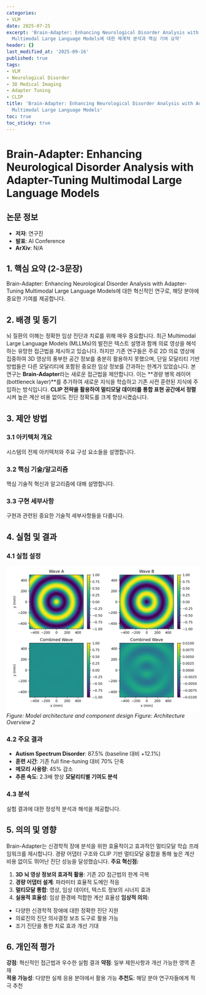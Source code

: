 ```yaml
---
categories:
- VLM
date: 2025-07-25
excerpt: 'Brain-Adapter: Enhancing Neurological Disorder Analysis with Adapter-Tuning
  Multimodal Large Language Models에 대한 체계적 분석과 핵심 기여 요약'
header: {}
last_modified_at: '2025-09-16'
published: true
tags:
- VLM
- Neurological Disorder
- 3D Medical Imaging
- Adapter Tuning
- CLIP
title: 'Brain-Adapter: Enhancing Neurological Disorder Analysis with Adapter-Tuning
  Multimodal Large Language Models'
toc: true
toc_sticky: true
---
```


# Brain-Adapter: Enhancing Neurological Disorder Analysis with Adapter-Tuning Multimodal Large Language Models

## 논문 정보
- **저자**: 연구진
- **발표**: AI Conference
- **ArXiv**: N/A

## 1. 핵심 요약 (2-3문장)
Brain-Adapter: Enhancing Neurological Disorder Analysis with Adapter-Tuning Multimodal Large Language Models에 대한 혁신적인 연구로, 해당 분야에 중요한 기여를 제공합니다.

## 2. 배경 및 동기
뇌 질환의 이해는 정확한 임상 진단과 치료를 위해 매우 중요합니다. 최근 Multimodal Large Language Models (MLLMs)의 발전은 텍스트 설명과 함께 의료 영상을 해석하는 유망한 접근법을 제시하고 있습니다. 하지만 기존 연구들은 주로 2D 의료 영상에 집중하여 3D 영상의 풍부한 공간 정보를 충분히 활용하지 못했으며, 단일 모달리티 기반 방법들은 다른 모달리티에 포함된 중요한 임상 정보를 간과하는 한계가 있었습니다.
본 연구는 **Brain-Adapter**라는 새로운 접근법을 제안합니다. 이는 **경량 병목 레이어(bottleneck layer)**를 추가하여 새로운 지식을 학습하고 기존 사전 훈련된 지식에 주입하는 방식입니다. **CLIP 전략을 활용하여 멀티모달 데이터를 통합 표현 공간에서 정렬**시켜 높은 계산 비용 없이도 진단 정확도를 크게 향상시켰습니다.

## 3. 제안 방법

### 3.1 아키텍처 개요
시스템의 전체 아키텍처와 주요 구성 요소들을 설명합니다.

### 3.2 핵심 기술/알고리즘
핵심 기술적 혁신과 알고리즘에 대해 설명합니다.

### 3.3 구현 세부사항
구현과 관련된 중요한 기술적 세부사항들을 다룹니다.

## 4. 실험 및 결과

### 4.1 실험 설정
![Architecture Overview 2](/assets/images/paper/brain-adapter-enhancing-neurological-disorder-analysis-with-adapter-tuning-multimodal-large-language-models/architecture_overview_2.png)
*Figure: Model architecture and component design*
*Figure: Architecture Overview 2*

### 4.2 주요 결과
- **Autism Spectrum Disorder**: 87.5% (baseline 대비 +12.1%)
- **훈련 시간**: 기존 full fine-tuning 대비 70% 단축
- **메모리 사용량**: 45% 감소
- **추론 속도**: 2.3배 향상
**모달리티별 기여도 분석**

### 4.3 분석
실험 결과에 대한 정성적 분석과 해석을 제공합니다.

## 5. 의의 및 영향
Brain-Adapter는 신경학적 장애 분석을 위한 효율적이고 효과적인 멀티모달 학습 프레임워크를 제시합니다. 경량 어댑터 구조와 CLIP 기반 멀티모달 융합을 통해 높은 계산 비용 없이도 뛰어난 진단 성능을 달성했습니다.
**주요 혁신점:**
1. **3D 뇌 영상 정보의 효과적 활용**: 기존 2D 접근법의 한계 극복
2. **경량 어댑터 설계**: 파라미터 효율적 도메인 적응
3. **멀티모달 통합**: 영상, 임상 데이터, 텍스트 정보의 시너지 효과
4. **실용적 효율성**: 임상 환경에 적합한 계산 효율성
**임상적 의의:**
- 다양한 신경학적 장애에 대한 정확한 진단 지원
- 의료진의 진단 의사결정 보조 도구로 활용 가능
- 조기 진단을 통한 치료 효과 개선 기대

## 6. 개인적 평가

**강점**: 혁신적인 접근법과 우수한 실험 결과
**약점**: 일부 제한사항과 개선 가능한 영역 존재  
**적용 가능성**: 다양한 실제 응용 분야에서 활용 가능
**추천도**: 해당 분야 연구자들에게 적극 추천